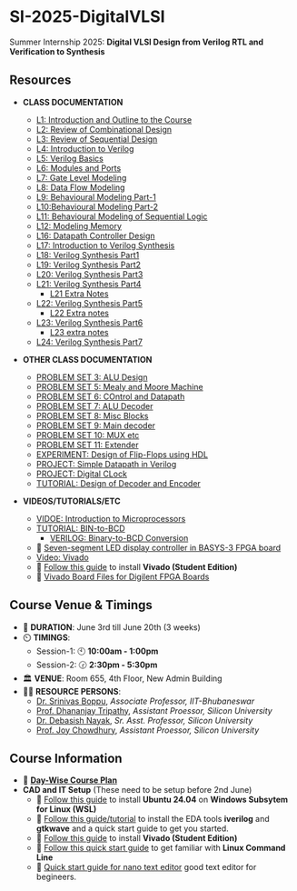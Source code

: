 # SI-2025-DigitalVLSI
Summer Internship 2025: **Digital VLSI Design from Verilog RTL and Verification to  Synthesis**

## Resources

- **CLASS DOCUMENTATION**
  - [L1: Introduction and Outline to the Course](docs/L1_Introduction_Course_Outline.pdf)
  - [L2: Review of Combinational Design](docs/L2_Review_Combinational_Logic_Design.pdf)
  - [L3: Review of Sequential Design](docs/L3_Review_Sequential_Logic_Design.pdf)
  - [L4: Introduction to Verilog](docs/L4_DD_Verilog_Introduction.pdf)
  - [L5: Verilog Basics](docs/L5_Verilog_Basics.pdf)
  - [L6: Modules and Ports](docs/L6_Modules_and_Ports.pdf)
  - [L7: Gate Level Modeling](docs/L7_Gate_Level_Modelling.pdf)
  - [L8: Data Flow Modeling](docs/L8_Data_Flow_Modelling.pdf)
  - [L9: Behavioural Modeling Part-1](docs/L9_Behavioural_Modeling_Part1.pdf)
  - [L10:Behavioural Modeling Part-2](docs/L10_Behavioural_Modeling_Part2.pdf)
  - [L11: Behavioural Modeling of Sequential Logic](docs/L11_Behavioural_Modeling_of_Sequential_Logic.pdf)
  - [L12: Modeling Memory](docs/L12_Modeling_Memory.pdf)
  - [L16: Datapath Controller Design](docs/L16_Datapath_Controller_Design.pdf)
  - [L17: Introduction to Verilog Synthesis](docs/L17_Verilog_Synthesis_Introduction.pdf)
  - [L18: Verilog Synthesis Part1](docs/L18_Verilog_Synthesis_Part1.pdf)
  - [L19: Verilog Synthesis Part2](docs/L19_Verilog_Synthesis_Part2.pdf)
  - [L20: Verilog Synthesis Part3](docs/L20_Verilog_Synthesis_Part3.pdf)
  - [L21: Verilog Synthesis Part4](docs/L21_Verilog_Synthesis_Part4.pdf)
    - [L21 Extra Notes](docs/L21_extra.pdf)
  - [L22: Verilog Synthesis Part5](docs/L22_Verilog_Synthesis_Part5.pdf)
    - [L22 Extra notes](docs/L22.pdf)
  - [L23: Verilog Synthesis Part6](docs/L23_Verilog_Synthesis_Part6.pdf)
    - [L23 extra notes](docs/L23.pdf)
  - [L24: Verilog Synthesis Part7](docs/L24_Verilog_Synthesis_Part7.pdf)

- **OTHER CLASS DOCUMENTATION**
  - [PROBLEM SET 3: ALU Design](docs/problem_set_3.pdf)
  - [PROBLEM SET 5: Mealy and Moore Machine](docs/Problem_set_5.pdf)
  - [PROBLEM SET 6: COntrol and Datapath](docs/Problem_set_6.pdf)
  - [PROBLEM SET 7: ALU Decoder](docs/problem_set_7.pdf)
  - [PROBLEM SET 8: Misc Blocks](docs/problem_set_8.pdf)
  - [PROBLEM SET 9: Main decoder](docs/problem_set_9.pdf)
  - [PROBLEM SET 10: MUX etc](docs/problem_set_10.pdf)
  - [PROBLEM SET 11: Extender](docs/problem_set_11.pdf)
  - [EXPERIMENT: Design of Flip-Flops using HDL](docs/EXP-8-FF-HDL.pdf)
  - [PROJECT: Simple Datapath in Verilog](docs/Simple_Datapath_Verilog_Project.pdf)
  - [PROJECT: Digital CLock](docs/digital_clock.pdf)
  - [TUTORIAL: Design of Decoder and Encoder](docs/Tutorial_3.pdf)

- **VIDEOS/TUTORIALS/ETC**
  - [VIDOE: Introduction to Microprocessors](https://drive.google.com/file/d/1cMgIecV7CY23TsumYUUDC6kr5Yb_XCqr/view?usp=drive_link)
  - [TUTORIAL: BIN-to-BCD](docs/bin2bcd.pdf) 
    - [VERILOG: Binary-to-BCD Conversion](verilog/bin2bcd)
  - :link: [Seven-segment LED display controller in BASYS-3 FPGA board](https://www.fpga4student.com/2017/09/seven-segment-led-display-controller-basys3-fpga.html)
  - [Video: Vivado](https://drive.google.com/file/d/1pMjK7-NyEzoLno-KRy9zS8QvX6bKpIBx/view?usp=sharing)
  - :link: [Follow this guide](docs/vivado_installation.pdf) to install **Vivado (Student Edition)** 
  - :link: [Vivado Board Files for Digilent FPGA Boards](vivado/vivado-boards-master)

## Course Venue & Timings

- 📆 **DURATION**: June 3rd till June 20th (3 weeks)
- ⏲️ **TIMINGS**:
  - Session-1: 🕙 **10:00am - 1:00pm**
  - Session-2: 🕝 **2:30pm - 5:30pm**
- 🏛️ **VENUE**: Room 655, 4th Floor, New Admin Building
- 👨‍🏫 **RESOURCE PERSONS**:
  - [Dr. Srinivas Boppu](https://secs.iitbbs.ac.in/index.php/sboppu/), _Associate Professor, IIT-Bhubaneswar_
  - [Prof. Dhananjay Tripathy](https://silicon.ac.in/wp-content/uploads/2021/06/FES14844_Dhananjay-Tripathy.pdf), _Assistant Proessor, Silicon University_
  - [Dr. Debasish Nayak](https://silicon.ac.in/wp-content/uploads/2022/04/Debasish-NayakFES09523.pdf), _Sr. Asst. Professor, Silicon University_
  - [Prof. Joy Chowdhury](https://silicon.ac.in/wp-content/uploads/2025/04/Joy-Chowdhury-FES24567.pdf), _Assistant Proessor, Silicon University_

## Course Information

- 🔗 [**Day-Wise Course Plan**](docs/digital_design_course-daywisePlan.pdf)
- **CAD and IT Setup** (These need to be setup before 2nd June)
  - 🔗 [Follow this guide](content/cad-install-setup-wsl-ubuntu.md) to install **Ubuntu 24.04** on **Windows Subsytem for Linux (WSL)**
  - :link: [Follow this guide/tutorial](content/eda-install.md) to install the EDA tools **iverilog** and **gtkwave** and a quick start guide to get you started.
  - :link: [Follow this guide](docs/vivado_installation.pdf) to install **Vivado (Student Edition)** 
  - 🔗 [Follow this quick start guide](https://www.makeuseof.com/tag/a-quick-guide-to-get-started-with-the-linux-command-line/) to get familiar with **Linux Command Line**
  - :link: [Quick start guide for nano text editor](content/quick-start-guide-nano-editor.md) good text editor for begineers. 



